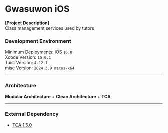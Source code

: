 # Gwasuwon iOS

**[Project Description]**  
Class management services used by tutors  

### Development Environment

Minimum Deployments: iOS `16.0`  
Xcode Version: `15.0.1`  
Tuist Version: `4.12.1`  
mise Version: `2024.3.9 macos-x64`  

---  

### Architecture  

**Modular Architecture** + **Clean Architecture** + **TCA**  

---  

### External Dependency  

- [TCA 1.5.0](https://github.com/pointfreeco/swift-composable-architecture)  